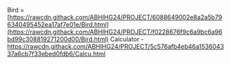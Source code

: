 Bird = [https://rawcdn.githack.com/ABHIHG24/PROJECT/6088649002e8a2a5b796340495452ea17af7e01e/Bird.html](https://rawcdn.githack.com/ABHIHG24/PROJECT/f0228676f9c6a9bc6a96bd99c308819271200d00/Bird.html)
Calculator - https://rawcdn.githack.com/ABHIHG24/PROJECT/5c576afb4eb46a153604337a6cb7f33ebed0fdb6/Calcu.html
